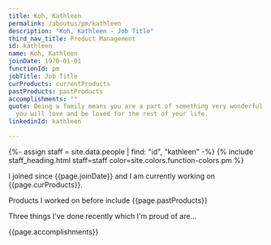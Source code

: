 ```yaml
---
title: Koh, Kathleen
permalink: /aboutus/pm/kathleen
description: "Koh, Kathleen - Job Title"
third_nav_title: Product Management
id: kathleen
name: Koh, Kathleen
joinDate: 1970-01-01
functionId: pm
jobTitle: Job Title
curProducts: currentProducts
pastProducts: pastProducts
accomplishments: ""
quote: Being a family means you are a part of something very wonderful. It means
  you will love and be loved for the rest of your life.
linkedinId: kathleen

---
```


{%- assign staff = site.data.people | find: "id", "kathleen" -%}
{% include staff_heading.html staff=staff color=site.colors.function-colors.pm %}

<p>I joined since {{page.joinDate}} and I am currently working on {{page.curProducts}}.</p>

<p>Products I worked on before include {{page.pastProducts}}</p>

<p>Three things I've done recently which I'm proud of are...</p>
{{page.accomplishments}}
